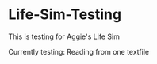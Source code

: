 # Life-Sim-Testing



This is testing for Aggie's Life Sim

Currently testing: Reading from one textfile 
